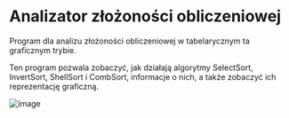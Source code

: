 # Analizator złożoności obliczeniowej
Program dla analizu złożoności obliczeniowej w tabelarycznym ta graficznym trybie.

Ten program pozwala zobaczyć, jak działają algorytmy SelectSort, InvertSort, ShellSort i CombSort, informacje o nich, a także zobaczyć ich reprezentację graficzną.

![image](https://user-images.githubusercontent.com/57181643/165598637-96c9e078-e894-4c61-b553-5e09f7969630.png)
